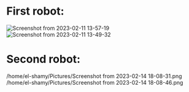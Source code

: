 # First robot:
![Screenshot from 2023-02-11 13-57-19](https://user-images.githubusercontent.com/121442515/218256699-b1e4d98a-3f52-45c0-a487-d5216c66969f.png)
![Screenshot from 2023-02-11 13-49-32](https://user-images.githubusercontent.com/121442515/218256709-e4ecfcdb-c98c-418b-8afc-1952ce84a461.png)
# Second robot:
/home/el-shamy/Pictures/Screenshot from 2023-02-14 18-08-31.png
/home/el-shamy/Pictures/Screenshot from 2023-02-14 18-08-46.png
